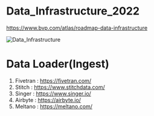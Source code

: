 # Data_Infrastructure_2022

https://www.bvp.com/atlas/roadmap-data-infrastructure


![Data_Infrastructure](https://user-images.githubusercontent.com/5849522/139625927-c4830609-d38a-4a76-8be0-58b07a0138cd.jpg)



# Data Loader(Ingest)
1. Fivetran : https://fivetran.com/
2. Stitch : https://www.stitchdata.com/
3. Singer : https://www.singer.io/
4. Airbyte : https://airbyte.io/
5. Meltano : https://meltano.com/
